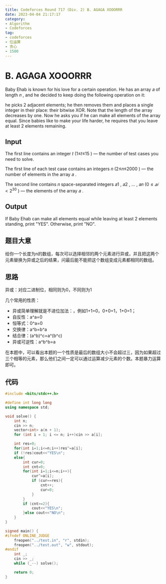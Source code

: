 ```yaml
---
title: Codeforces Round 717 (Div. 2) B. AGAGA XOOORRR
date: 2023-04-04 21:17:17
category:
- Algorithm
- Codeforces
tag: 
- codeforces
- 位运算
- 贪心
- 1500
---
```


# B. AGAGA XOOORRR

Baby Ehab is known for his love for a certain operation. He has an array 𝑎 of length 𝑛 , and he decided to keep doing the following operation on it:

he picks 2 adjacent elements; he then removes them and places a single integer in their place: their bitwise XOR. Note that the length of the array decreases by one. Now he asks you if he can make all elements of the array equal. Since babies like to make your life harder, he requires that you leave at least 2 elements remaining.

## Input 

The first line contains an integer 𝑡 (1≤𝑡≤15 ) — the number of test cases you need to solve.

The first line of each test case contains an integers 𝑛 (2≤𝑛≤2000 ) — the number of elements in the array 𝑎 .

The second line contains 𝑛 space-separated integers 𝑎1 , 𝑎2 , … , 𝑎𝑛 ($0≤𝑎𝑖<2^{30}$ ) — the elements of the array 𝑎 .

## Output

If Baby Ehab can make all elements equal while leaving at least 2 elements standing, print "YES". Otherwise, print "NO".



## 题目大意

给你一个长度为n的数组，每次可以选择相邻的两个元素进行异或，并且把这两个元素替换为异或之后的结果，问最后能不能把这个数组变成元素都相同的数组。

## 思路

异或：对应二进制位，相同则为0，不同则为1

几个常用的性质：

+ 异或简单理解就是不进位加法：，例如1+1=0，0+0=1，1+0=1；
+ 自反性：a^a=0
+ 恒等式：0^a=0
+ 交换律：a^b=b^a
+ 结合律：(a^b)^c=a^(b^c)
+ 异或可逆性：a^b^b=a

在本题中，可以看出本题的一个性质是最后的数组大小不会超过三，因为如果超过三个相等的元素，那么他们之间一定可以通过运算减少元素的个数。本题暴力运算即可。

## 代码

```cpp
#include <bits/stdc++.h>

#define int long long
using namespace std;

void solve() {
    int n;
    cin >> n;
    vector<int> a(n + 1);
    for (int i = 1; i <= n; i++)cin >> a[i];

    int res=0;
    for(int i=1;i<=n;i++)res^=a[i];
    if (!res)cout<<"YES\n";
    else{
        int cur=0;
        int cnt=0;
        for(int i=1;i<=n;i++){
            cur^=a[i];
            if (cur==res){
                cnt++;
                cur=0;
            }
        }
        if (cnt>=2){
            cout<<"YES\n";
        }else cout<<"NO\n";
    }
}

signed main() {
#ifndef ONLINE_JUDGE
    freopen("../test.in", "r", stdin);
    freopen("../test.out", "w", stdout);
#endif
    int _;
    cin >> _;
    while (_--) solve();

    return 0;
}
```


